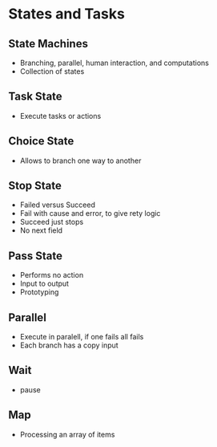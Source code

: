 # States and Tasks

## State Machines
* Branching, parallel, human interaction, and computations
* Collection of states

## Task State
* Execute tasks or actions

## Choice State
* Allows to branch one way to another

## Stop State
* Failed versus Succeed
* Fail with cause and error, to give rety logic
* Succeed just stops
* No next field

## Pass State
* Performs no action
* Input to output
* Prototyping

## Parallel
* Execute in paralell, if one fails all fails
* Each branch has a copy input

## Wait 
* pause

## Map
* Processing an array of items

